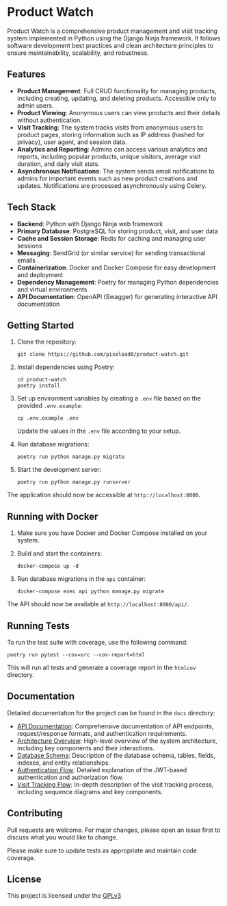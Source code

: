 # Product Watch

Product Watch is a comprehensive product management and visit tracking system implemented in Python using the Django Ninja framework. It follows software development best practices and clean architecture principles to ensure maintainability, scalability, and robustness.

## Features

- **Product Management**: Full CRUD functionality for managing products, including creating, updating, and deleting products. Accessible only to admin users.
- **Product Viewing**: Anonymous users can view products and their details without authentication.
- **Visit Tracking**: The system tracks visits from anonymous users to product pages, storing information such as IP address (hashed for privacy), user agent, and session data.
- **Analytics and Reporting**: Admins can access various analytics and reports, including popular products, unique visitors, average visit duration, and daily visit stats.
- **Asynchronous Notifications**: The system sends email notifications to admins for important events such as new product creations and updates. Notifications are processed asynchronously using Celery.

## Tech Stack

- **Backend**: Python with Django Ninja web framework
- **Primary Database**: PostgreSQL for storing product, visit, and user data
- **Cache and Session Storage**: Redis for caching and managing user sessions
- **Messaging**: SendGrid (or similar service) for sending transactional emails
- **Containerization**: Docker and Docker Compose for easy development and deployment
- **Dependency Management**: Poetry for managing Python dependencies and virtual environments
- **API Documentation**: OpenAPI (Swagger) for generating interactive API documentation

## Getting Started

1. Clone the repository:
   ```
   git clone https://github.com/pixelead0/product-watch.git
   ```

2. Install dependencies using Poetry:
   ```
   cd product-watch
   poetry install
   ```

3. Set up environment variables by creating a `.env` file based on the provided `.env.example`:
   ```
   cp .env.example .env
   ```
   Update the values in the `.env` file according to your setup.

4. Run database migrations:
   ```
   poetry run python manage.py migrate
   ```

5. Start the development server:
   ```
   poetry run python manage.py runserver
   ```

The application should now be accessible at `http://localhost:8000`.

## Running with Docker

1. Make sure you have Docker and Docker Compose installed on your system.

2. Build and start the containers:
   ```
   docker-compose up -d
   ```

3. Run database migrations in the `api` container:
   ```
   docker-compose exec api python manage.py migrate
   ```

The API should now be available at `http://localhost:8000/api/`.

## Running Tests

To run the test suite with coverage, use the following command:

```
poetry run pytest --cov=src --cov-report=html
```

This will run all tests and generate a coverage report in the `htmlcov` directory.

## Documentation

Detailed documentation for the project can be found in the `docs` directory:

- [API Documentation](docs/api.md): Comprehensive documentation of API endpoints, request/response formats, and authentication requirements.
- [Architecture Overview](docs/architecture.md): High-level overview of the system architecture, including key components and their interactions.
- [Database Schema](docs/database.md): Description of the database schema, tables, fields, indexes, and entity relationships.
- [Authentication Flow](docs/jwt-auth.md): Detailed explanation of the JWT-based authentication and authorization flow.
- [Visit Tracking Flow](docs/visit-tracking.md): In-depth description of the visit tracking process, including sequence diagrams and key components.

## Contributing

Pull requests are welcome. For major changes, please open an issue first to discuss what you would like to change.

Please make sure to update tests as appropriate and maintain code coverage.


## License


This project is licensed under the [GPLv3](LICENSE)